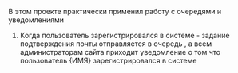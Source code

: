 В этом проекте практически применил работу с очередями и уведомлениями

1) Когда пользователь зарегистрировался в системе - задание подтверждения почты отправляется в очередь , а всем администраторам сайта приходит уведомление о том что пользователь {ИМЯ} зарегистрировался в системе 

